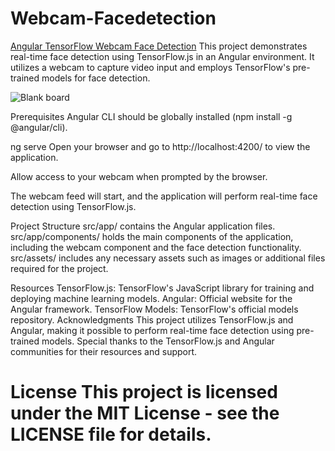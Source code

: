 
# Webcam-Facedetection

[Angular TensorFlow Webcam Face Detection](https://webcam-1210.wl.r.appspot.com/)
This project demonstrates real-time face detection using TensorFlow.js in an Angular environment. It utilizes a webcam to capture video input and employs TensorFlow's pre-trained models for face detection.

![Blank board](https://github.com/tonystark20-hy/Webcam-Face-detection/assets/39941618/202b96f4-8a52-4684-bbc4-63426ba8fdee)

Prerequisites
Angular CLI should be globally installed (npm install -g @angular/cli).

ng serve
Open your browser and go to http://localhost:4200/ to view the application.

Allow access to your webcam when prompted by the browser.

The webcam feed will start, and the application will perform real-time face detection using TensorFlow.js.

Project Structure
src/app/ contains the Angular application files.
src/app/components/ holds the main components of the application, including the webcam component and the face detection functionality.
src/assets/ includes any necessary assets such as images or additional files required for the project.

Resources
TensorFlow.js: TensorFlow's JavaScript library for training and deploying machine learning models.
Angular: Official website for the Angular framework.
TensorFlow Models: TensorFlow's official models repository.
Acknowledgments
This project utilizes TensorFlow.js and Angular, making it possible to perform real-time face detection using pre-trained models. Special thanks to the TensorFlow.js and Angular communities for their resources and support.

License
This project is licensed under the MIT License - see the LICENSE file for details.
=======
